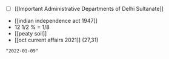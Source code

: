 - [ ] [[Important Administrative Departments of Delhi Sultanate]]
- [[indian independence act 1947]]
- 12 1/2 % = 1/8
- [[peaty soil]]
- [[oct current affairs 2021]] (27,31)

```query 2021-10-08 17:26
"2022-01-09"
```